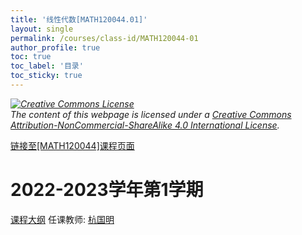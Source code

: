 ```yaml
---
title: '线性代数[MATH120044.01]'
layout: single
permalink: /courses/class-id/MATH120044-01
author_profile: true
toc: true
toc_label: '目录'
toc_sticky: true
---
```



<div class='notice--warning'>
	<p><i><a rel='license' href='http://creativecommons.org/licenses/by-nc-sa/4.0/'><img alt='Creative Commons License' style='border-width:0' src='https://i.creativecommons.org/l/by-nc-sa/4.0/88x31.png' /></a><br /> The content of this webpage is licensed under a <a rel='license' href='http://creativecommons.org/licenses/by-nc-sa/4.0/'>Creative Commons Attribution-NonCommercial-ShareAlike 4.0 International License</a>.</i></p>
</div>

<a href='https://fdu-math.github.io/courses/MATH120044'>链接至[MATH120044]课程页面</a>

# 2022-2023学年第1学期
<a href='https://fdu-math.github.io/courses/syllabus/MATH120044.01-2022-2023-1 (Encrypted).pdf'>课程大纲</a>
任课教师: <a href='https://fdu-math.github.io/teachers/杭国明'>杭国明</a>
